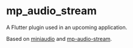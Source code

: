 # mp_audio_stream

A Flutter plugin used in an upcoming application.

Based on [miniaudio](https://github.com/mackron/miniaudio.git) and [mp-audio-stream](https://github.com/reki2000/mp-audio-stream).
